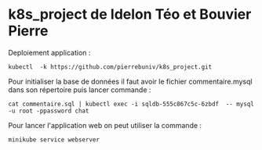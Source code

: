 # k8s_project de Idelon Téo et Bouvier Pierre

Deploiement application :

``` kubectl  -k https://github.com/pierrebuniv/k8s_project.git ```

Pour initialiser la base de données il faut avoir le fichier commentaire.mysql dans son répertoire puis lancer commande :

``` cat commentaire.sql | kubectl exec -i sqldb-555c867c5c-6zbdf  -- mysql -u root -ppassword chat ```


Pour lancer l'application web on peut utiliser la commande :

```minikube service webserver```


